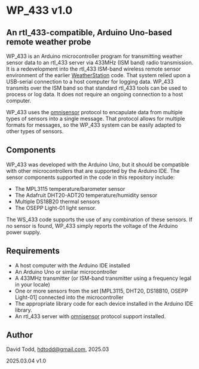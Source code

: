 # WP_433 v1.0
## An rtl_433-compatible, Arduino Uno-based remote weather probe

WP_433 is an Arduino microcontroller program for transmitting weather sensor data to an rtl_433 server via 433MHz (ISM band) radio transmission.  It is a redevelopment into the rtl_433 ISM-band wireless remote sensor environment of the earlier [WeatherStation](https://github.com/hdtodd/WeatherStation) code.  That system relied upon a USB-serial connection to a host computer for logging data.  WP_433 transmits over the ISM band so that standard rtl_433 tools can be used to process or log data.  It does not require an ongoing connection to a host computer.

WP_433 uses the [omnisensor](https://github.com/hdtodd/omnisensor_433) protocol to encapulate data from multiple types of sensors into a single message.  That protocol allows for multiple formats for messages, so the WP_433 system can be easily adapted to other types of sensors.

## Components

WP_433 was developed with the Arduino Uno, but it should be compatible with other microcontrollers that are supported by the Arduino IDE.  The sensor components supported in the code in this repository include:

*  The MPL3115 temperature/barometer sensor
*  The Adafruit DHT20-ADT20 temperature/humidity sensor
*  Multiple DS18B20 thermal sensors
*  The OSEPP Light-01 light sensor.

The WS_433 code supports the use of any combination of these sensors.  If no sensor is found, WP_433 simply reports the voltage of the Arduino power supply.

## Requirements

*  A host computer with the Arduino IDE installed
*  An Arduino Uno or similar microcontroller
*  A 433MHz transmitter (or ISM-band transmitter using a frequency legal in your locale)
*  One or more sensors from the set [MPL3115, DHT20, DS18B10, OSEPP Light-01] connected into the microcontroller
*  The appropriate library code for each device installed in the Arduino IDE library.
*  An rtl_433 server with [omnisensor](https://github.com/hdtodd/omnisensor_433) protocol support installed.




## Author
David Todd, hdtodd@gmail.com, 2025.03

2025.03.04  v1.0
